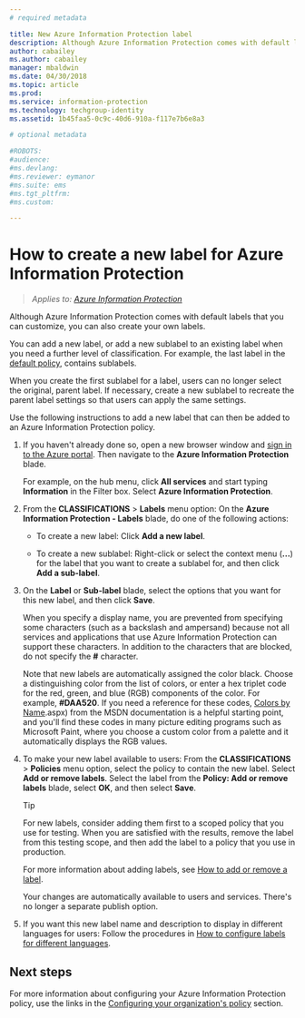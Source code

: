 ```yaml
---
# required metadata

title: New Azure Information Protection label
description: Although Azure Information Protection comes with default labels that you can customize, you can also create your own labels that users see on the Information Protection bar.
author: cabailey
ms.author: cabailey
manager: mbaldwin
ms.date: 04/30/2018
ms.topic: article
ms.prod:
ms.service: information-protection
ms.technology: techgroup-identity
ms.assetid: 1b45faa5-0c9c-40d6-910a-f117e7b6e8a3

# optional metadata

#ROBOTS:
#audience:
#ms.devlang:
#ms.reviewer: eymanor
#ms.suite: ems
#ms.tgt_pltfrm:
#ms.custom:

---
```


# How to create a new label for Azure Information Protection

>*Applies to: [Azure Information Protection](https://azure.microsoft.com/pricing/details/information-protection)*

Although Azure Information Protection comes with default labels that you can customize, you can also create your own labels.

You can add a new label, or add a new sublabel to an existing label when you need a further level of classification. For example, the last label in the [default policy](configure-policy-default.md), contains sublabels.

When you create the first sublabel for a label, users can no longer select the original, parent label. If necessary, create a new sublabel to recreate the parent label settings so that users can apply the same settings.

Use the following instructions to add a new label that can then be added to an Azure Information Protection policy.

1. If you haven't already done so, open a new browser window and [sign in to the Azure portal](configure-policy.md#signing-in-to-the-azure-portal). Then navigate to the **Azure Information Protection** blade.
    
    For example, on the hub menu, click **All services** and start typing **Information** in the Filter box. Select **Azure Information Protection**.

2. From the **CLASSIFICATIONS** > **Labels** menu option: On the **Azure Information Protection - Labels** blade, do one of the following actions:
    
    - To create a new label: Click **Add a new label**.
    
    - To create a new sublabel: Right-click or select the context menu (**...**) for the label that you want to create a sublabel for, and then click **Add a sub-label**.

4. On the **Label** or **Sub-label** blade, select the options that you want for this new label, and then click **Save**.
    
    When you specify a display name, you are prevented from specifying some characters (such as a backslash and ampersand) because not all services and applications that use Azure Information Protection can support these characters. In addition to the characters that are blocked, do not specify the **#** character.    
    
    Note that new labels are automatically assigned the color black. Choose a distinguishing color from the list of colors, or enter a hex triplet code for the red, green, and blue (RGB) components of the color. For example, **#DAA520**. If you need a reference for these codes, [Colors by Name](https://msdn.microsoft.com/library/aa358802\(v=vs.85).aspx) from the MSDN documentation is a helpful starting point, and you'll find these codes in many picture editing programs such as Microsoft Paint, where you choose a custom color from a palette and it automatically displays the RGB values.

5. To make your new label available to users: From the **CLASSIFICATIONS** > **Policies** menu option, select the policy to contain the new label. Select **Add or remove labels**. Select the label from the **Policy: Add or remove labels** blade, select **OK**, and then select **Save**.
    
    >[!TIP]
    >For new labels, consider adding them first to a scoped policy that you use for testing. When you are satisfied with the results, remove the label from this testing scope, and then add the label to a policy that you use in production.     
    
    For more information about adding labels, see [How to add or remove a label](configure-policy-add-remove-label.md).
    
    Your changes are automatically available to users and services. There's no longer a separate publish option.

6. If you want this new label name and description to display in different languages for users: Follow the procedures in [How to configure labels for different languages](configure-policy-languages.md). 

## Next steps

For more information about configuring your Azure Information Protection policy, use the links in the [Configuring your organization's policy](configure-policy.md#configuring-your-organizations-policy) section.  


